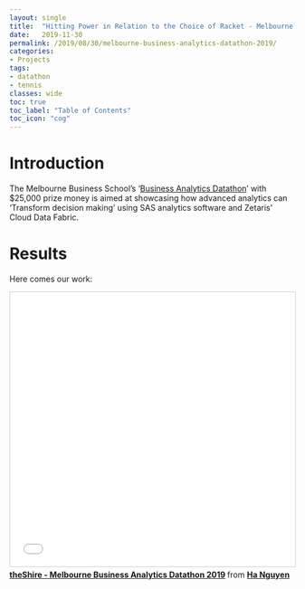 ```yaml
---
layout: single
title:  "Hitting Power in Relation to the Choice of Racket - Melbourne Business Analytics Datathon 2019"
date:   2019-11-30
permalink: /2019/08/30/melbourne-business-analytics-datathon-2019/
categories: 
- Projects
tags:
- datathon
- tennis
classes: wide
toc: true
toc_label: "Table of Contents"
toc_icon: "cog"
---
```



# Introduction

The Melbourne Business School’s ‘[Business Analytics Datathon](http://datathon.melbourneanalytics.com/)’ with $25,000 prize money is aimed at showcasing how advanced analytics can ‘Transform decision making’ using SAS analytics software and Zetaris' Cloud Data Fabric.


# Results

Here comes our work:

<iframe src="//www.slideshare.net/slideshow/embed_code/key/9p7KD3g4fAzpnU" width="595" height="485" frameborder="0" marginwidth="0" marginheight="0" scrolling="no" style="border:1px solid #CCC; border-width:1px; margin-bottom:5px; max-width: 100%;" allowfullscreen> </iframe> <div style="margin-bottom:5px"> <strong> <a href="//www.slideshare.net/TrungHNguyn1/theshire-melbourne-business-analytics-datathon-2019" title="theShire - Melbourne Business Analytics Datathon 2019" target="_blank">theShire - Melbourne Business Analytics Datathon 2019</a> </strong> from <strong><a href="https://www.slideshare.net/TrungHNguyn1" target="_blank">Ha Nguyen</a></strong> </div>




